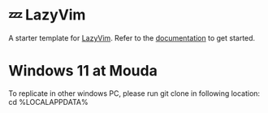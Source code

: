 # 💤 LazyVim

A starter template for [LazyVim](https://github.com/LazyVim/LazyVim).
Refer to the [documentation](https://lazyvim.github.io/installation) to get started.

# Windows 11 at Mouda 
To replicate in other windows PC, please run git clone in following location:
cd %LOCALAPPDATA%
